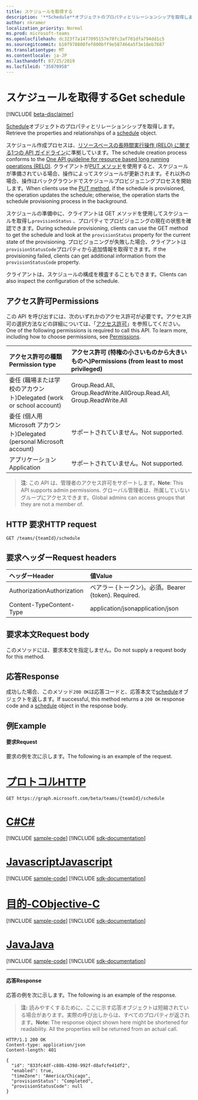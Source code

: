 ```yaml
---
title: スケジュールを取得する
description: '**Schedule**オブジェクトのプロパティとリレーションシップを取得します。'
author: nkramer
localization_priority: Normal
ms.prod: microsoft-teams
ms.openlocfilehash: dc323f7a1477095157e78fc3af701dfa794dd1c5
ms.sourcegitcommit: b18f978808fef800bff9e587464a5f3e18eb7687
ms.translationtype: MT
ms.contentlocale: ja-JP
ms.lasthandoff: 07/25/2019
ms.locfileid: "35870958"
---
```

# <a name="get-schedule"></a><span data-ttu-id="29ac0-103">スケジュールを取得する</span><span class="sxs-lookup"><span data-stu-id="29ac0-103">Get schedule</span></span>

[!INCLUDE [beta-disclaimer](../../includes/beta-disclaimer.md)]

<span data-ttu-id="29ac0-104">[Schedule](../resources/schedule.md)オブジェクトのプロパティとリレーションシップを取得します。</span><span class="sxs-lookup"><span data-stu-id="29ac0-104">Retrieve the properties and relationships of a [schedule](../resources/schedule.md) object.</span></span>

<span data-ttu-id="29ac0-105">スケジュール作成プロセスは、[リソースベースの長時間実行操作 (RELO) に関する1つの API ガイドライン](https://github.com/Microsoft/api-guidelines/blob/master/Guidelines.md#131-resource-based-long-running-operations-relo)に準拠しています。</span><span class="sxs-lookup"><span data-stu-id="29ac0-105">The schedule creation process conforms to the [One API guideline for resource based long running operations (RELO)](https://github.com/Microsoft/api-guidelines/blob/master/Guidelines.md#131-resource-based-long-running-operations-relo).</span></span>
<span data-ttu-id="29ac0-106">クライアントが[PUT メソッド](team-put-schedule.md)を使用すると、スケジュールが準備されている場合、操作によってスケジュールが更新されます。それ以外の場合、操作はバックグラウンドでスケジュールプロビジョニングプロセスを開始します。</span><span class="sxs-lookup"><span data-stu-id="29ac0-106">When clients use the [PUT method](team-put-schedule.md), if the schedule is provisioned, the operation updates the schedule; otherwise, the operation starts the schedule provisioning process in the background.</span></span>

<span data-ttu-id="29ac0-107">スケジュールの準備中に、クライアントは GET メソッドを使用してスケジュールを取得し`provisionStatus` 、プロパティでプロビジョニングの現在の状態を確認できます。</span><span class="sxs-lookup"><span data-stu-id="29ac0-107">During schedule provisioning, clients can use the GET method to get the schedule and look at the `provisionStatus` property for the current state of the provisioning.</span></span> <span data-ttu-id="29ac0-108">プロビジョニングが失敗した場合、クライアントは`provisionStatusCode`プロパティから追加情報を取得できます。</span><span class="sxs-lookup"><span data-stu-id="29ac0-108">If the provisioning failed, clients can get additional information from the `provisionStatusCode` property.</span></span>

<span data-ttu-id="29ac0-109">クライアントは、スケジュールの構成を検査することもできます。</span><span class="sxs-lookup"><span data-stu-id="29ac0-109">Clients can also inspect the configuration of the schedule.</span></span>

## <a name="permissions"></a><span data-ttu-id="29ac0-110">アクセス許可</span><span class="sxs-lookup"><span data-stu-id="29ac0-110">Permissions</span></span>

<span data-ttu-id="29ac0-p103">この API を呼び出すには、次のいずれかのアクセス許可が必要です。アクセス許可の選択方法などの詳細については、「[アクセス許可](/graph/permissions-reference)」を参照してください。</span><span class="sxs-lookup"><span data-stu-id="29ac0-p103">One of the following permissions is required to call this API. To learn more, including how to choose permissions, see [Permissions](/graph/permissions-reference).</span></span>

|<span data-ttu-id="29ac0-113">アクセス許可の種類</span><span class="sxs-lookup"><span data-stu-id="29ac0-113">Permission type</span></span>      | <span data-ttu-id="29ac0-114">アクセス許可 (特権の小さいものから大きいものへ)</span><span class="sxs-lookup"><span data-stu-id="29ac0-114">Permissions (from least to most privileged)</span></span>              |
|:--------------------|:---------------------------------------------------------|
|<span data-ttu-id="29ac0-115">委任 (職場または学校のアカウント)</span><span class="sxs-lookup"><span data-stu-id="29ac0-115">Delegated (work or school account)</span></span> | <span data-ttu-id="29ac0-116">Group.Read.All、Group.ReadWrite.All</span><span class="sxs-lookup"><span data-stu-id="29ac0-116">Group.Read.All, Group.ReadWrite.All</span></span>    |
|<span data-ttu-id="29ac0-117">委任 (個人用 Microsoft アカウント)</span><span class="sxs-lookup"><span data-stu-id="29ac0-117">Delegated (personal Microsoft account)</span></span> | <span data-ttu-id="29ac0-118">サポートされていません。</span><span class="sxs-lookup"><span data-stu-id="29ac0-118">Not supported.</span></span>    |
|<span data-ttu-id="29ac0-119">アプリケーション</span><span class="sxs-lookup"><span data-stu-id="29ac0-119">Application</span></span> | <span data-ttu-id="29ac0-120">サポートされていません。</span><span class="sxs-lookup"><span data-stu-id="29ac0-120">Not supported.</span></span> |

> <span data-ttu-id="29ac0-121">**注**: この API は、管理者のアクセス許可をサポートします。</span><span class="sxs-lookup"><span data-stu-id="29ac0-121">**Note**: This API supports admin permissions.</span></span> <span data-ttu-id="29ac0-122">グローバル管理者は、所属していないグループにアクセスできます。</span><span class="sxs-lookup"><span data-stu-id="29ac0-122">Global admins can access groups that they are not a member of.</span></span>

## <a name="http-request"></a><span data-ttu-id="29ac0-123">HTTP 要求</span><span class="sxs-lookup"><span data-stu-id="29ac0-123">HTTP request</span></span>

<!-- { "blockType": "ignored" } -->

```http
GET /teams/{teamId}/schedule
```

## <a name="request-headers"></a><span data-ttu-id="29ac0-124">要求ヘッダー</span><span class="sxs-lookup"><span data-stu-id="29ac0-124">Request headers</span></span>

| <span data-ttu-id="29ac0-125">ヘッダー</span><span class="sxs-lookup"><span data-stu-id="29ac0-125">Header</span></span>       | <span data-ttu-id="29ac0-126">値</span><span class="sxs-lookup"><span data-stu-id="29ac0-126">Value</span></span> |
|:---------------|:--------|
| <span data-ttu-id="29ac0-127">Authorization</span><span class="sxs-lookup"><span data-stu-id="29ac0-127">Authorization</span></span>  | <span data-ttu-id="29ac0-p105">ベアラー {トークン}。必須。</span><span class="sxs-lookup"><span data-stu-id="29ac0-p105">Bearer {token}. Required.</span></span>  |
| <span data-ttu-id="29ac0-130">Content-Type</span><span class="sxs-lookup"><span data-stu-id="29ac0-130">Content-Type</span></span>  | <span data-ttu-id="29ac0-131">application/json</span><span class="sxs-lookup"><span data-stu-id="29ac0-131">application/json</span></span>  |

## <a name="request-body"></a><span data-ttu-id="29ac0-132">要求本文</span><span class="sxs-lookup"><span data-stu-id="29ac0-132">Request body</span></span>
<span data-ttu-id="29ac0-133">このメソッドには、要求本文を指定しません。</span><span class="sxs-lookup"><span data-stu-id="29ac0-133">Do not supply a request body for this method.</span></span>

## <a name="response"></a><span data-ttu-id="29ac0-134">応答</span><span class="sxs-lookup"><span data-stu-id="29ac0-134">Response</span></span>

<span data-ttu-id="29ac0-135">成功した場合、このメソッド`200 OK`は応答コードと、応答本文で[schedule](../resources/schedule.md)オブジェクトを返します。</span><span class="sxs-lookup"><span data-stu-id="29ac0-135">If successful, this method returns a `200 OK` response code and a [schedule](../resources/schedule.md) object in the response body.</span></span>

## <a name="example"></a><span data-ttu-id="29ac0-136">例</span><span class="sxs-lookup"><span data-stu-id="29ac0-136">Example</span></span>

#### <a name="request"></a><span data-ttu-id="29ac0-137">要求</span><span class="sxs-lookup"><span data-stu-id="29ac0-137">Request</span></span>

<span data-ttu-id="29ac0-138">要求の例を次に示します。</span><span class="sxs-lookup"><span data-stu-id="29ac0-138">The following is an example of the request.</span></span>

# <a name="httptabhttp"></a>[<span data-ttu-id="29ac0-139">プロトコル</span><span class="sxs-lookup"><span data-stu-id="29ac0-139">HTTP</span></span>](#tab/http)
<!-- {
  "blockType": "request",
  "name": "schedule-get"
}-->
```http
GET https://graph.microsoft.com/beta/teams/{teamId}/schedule
```
# <a name="ctabcsharp"></a>[<span data-ttu-id="29ac0-140">C#</span><span class="sxs-lookup"><span data-stu-id="29ac0-140">C#</span></span>](#tab/csharp)
[!INCLUDE [sample-code](../includes/snippets/csharp/schedule-get-csharp-snippets.md)]
[!INCLUDE [sdk-documentation](../includes/snippets/snippets-sdk-documentation-link.md)]

# <a name="javascripttabjavascript"></a>[<span data-ttu-id="29ac0-141">Javascript</span><span class="sxs-lookup"><span data-stu-id="29ac0-141">Javascript</span></span>](#tab/javascript)
[!INCLUDE [sample-code](../includes/snippets/javascript/schedule-get-javascript-snippets.md)]
[!INCLUDE [sdk-documentation](../includes/snippets/snippets-sdk-documentation-link.md)]

# <a name="objective-ctabobjc"></a>[<span data-ttu-id="29ac0-142">目的-C</span><span class="sxs-lookup"><span data-stu-id="29ac0-142">Objective-C</span></span>](#tab/objc)
[!INCLUDE [sample-code](../includes/snippets/objc/schedule-get-objc-snippets.md)]
[!INCLUDE [sdk-documentation](../includes/snippets/snippets-sdk-documentation-link.md)]

# <a name="javatabjava"></a>[<span data-ttu-id="29ac0-143">Java</span><span class="sxs-lookup"><span data-stu-id="29ac0-143">Java</span></span>](#tab/java)
[!INCLUDE [sample-code](../includes/snippets/java/schedule-get-java-snippets.md)]
[!INCLUDE [sdk-documentation](../includes/snippets/snippets-sdk-documentation-link.md)]

---


#### <a name="response"></a><span data-ttu-id="29ac0-144">応答</span><span class="sxs-lookup"><span data-stu-id="29ac0-144">Response</span></span>

<span data-ttu-id="29ac0-145">応答の例を次に示します。</span><span class="sxs-lookup"><span data-stu-id="29ac0-145">The following is an example of the response.</span></span> 

><span data-ttu-id="29ac0-p106">**注:** 読みやすくするために、ここに示す応答オブジェクトは短縮されている場合があります。実際の呼び出しからは、すべてのプロパティが返されます。</span><span class="sxs-lookup"><span data-stu-id="29ac0-p106">**Note:** The response object shown here might be shortened for readability. All the properties will be returned from an actual call.</span></span>
<!-- {
  "blockType": "response",
  "truncated": true,
  "@odata.type": "microsoft.graph.schedule"
} -->

```http
HTTP/1.1 200 OK
Content-type: application/json
Content-length: 401

{
  "id": "833fc4df-c88b-4398-992f-d8afcfe41df2",
  "enabled": true,
  "timeZone": "America/Chicago",
  "provisionStatus": "Completed",
  "provisionStatusCode": null
}
```

<!-- uuid: 8fcb5dbc-d5aa-4681-8e31-b001d5168d79
2015-10-25 14:57:30 UTC -->
<!--
{
  "type": "#page.annotation",
  "description": "Get the schedule",
  "keywords": "",
  "section": "documentation",
  "tocPath": "",
  "suppressions": [
  ]
}
-->
